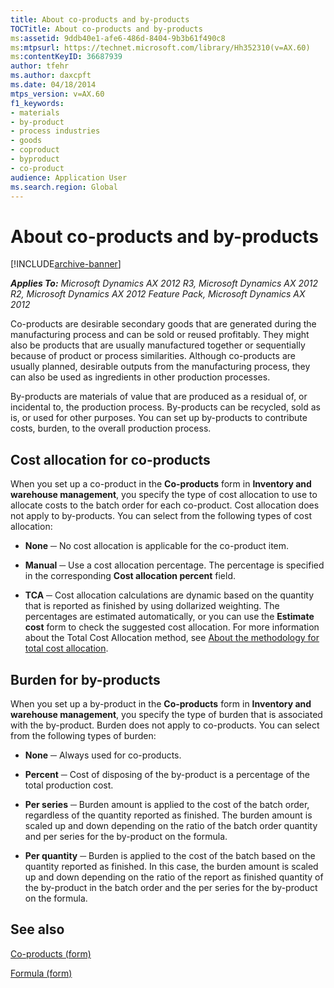 ```yaml
---
title: About co-products and by-products
TOCTitle: About co-products and by-products
ms:assetid: 9ddb40e1-afe6-486d-8404-9b3b61f490c8
ms:mtpsurl: https://technet.microsoft.com/library/Hh352310(v=AX.60)
ms:contentKeyID: 36687939
author: tfehr
ms.author: daxcpft
ms.date: 04/18/2014
mtps_version: v=AX.60
f1_keywords:
- materials
- by-product
- process industries
- goods
- coproduct
- byproduct
- co-product
audience: Application User
ms.search.region: Global
---
```


# About co-products and by-products 


[!INCLUDE[archive-banner](includes/archive-banner.md)]


_**Applies To:** Microsoft Dynamics AX 2012 R3, Microsoft Dynamics AX 2012 R2, Microsoft Dynamics AX 2012 Feature Pack, Microsoft Dynamics AX 2012_

Co-products are desirable secondary goods that are generated during the manufacturing process and can be sold or reused profitably. They might also be products that are usually manufactured together or sequentially because of product or process similarities. Although co-products are usually planned, desirable outputs from the manufacturing process, they can also be used as ingredients in other production processes.

By-products are materials of value that are produced as a residual of, or incidental to, the production process. By-products can be recycled, sold as is, or used for other purposes. You can set up by-products to contribute costs, burden, to the overall production process.

## Cost allocation for co-products

When you set up a co-product in the **Co-products** form in **Inventory and warehouse management**, you specify the type of cost allocation to use to allocate costs to the batch order for each co-product. Cost allocation does not apply to by-products. You can select from the following types of cost allocation:

  - **None** ─ No cost allocation is applicable for the co-product item.

  - **Manual** ─ Use a cost allocation percentage. The percentage is specified in the corresponding **Cost allocation percent** field.

  - **TCA** ─ Cost allocation calculations are dynamic based on the quantity that is reported as finished by using dollarized weighting. The percentages are estimated automatically, or you can use the **Estimate cost** form to check the suggested cost allocation. For more information about the Total Cost Allocation method, see [About the methodology for total cost allocation](about-the-methodology-for-total-cost-allocation.md).

## Burden for by-products

When you set up a by-product in the **Co-products** form in **Inventory and warehouse management**, you specify the type of burden that is associated with the by-product. Burden does not apply to co-products. You can select from the following types of burden:

  - **None** ─ Always used for co-products.

  - **Percent** ─ Cost of disposing of the by-product is a percentage of the total production cost.

  - **Per series** ─ Burden amount is applied to the cost of the batch order, regardless of the quantity reported as finished. The burden amount is scaled up and down depending on the ratio of the batch order quantity and per series for the by-product on the formula.

  - **Per quantity** ─ Burden is applied to the cost of the batch based on the quantity reported as finished. In this case, the burden amount is scaled up and down depending on the ratio of the report as finished quantity of the by-product in the batch order and the per series for the by-product on the formula.

## See also

[Co-products (form)](https://technet.microsoft.com/library/hh328754\(v=ax.60\))

[Formula (form)](https://technet.microsoft.com/library/hh328668\(v=ax.60\))

  


